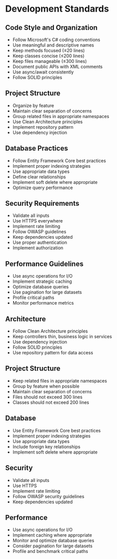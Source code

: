 # Development Standards

## Code Style and Organization
- Follow Microsoft's C# coding conventions
- Use meaningful and descriptive names
- Keep methods focused (≤20 lines)
- Keep classes concise (≤200 lines)
- Keep files manageable (≤300 lines)
- Document public APIs with XML comments
- Use async/await consistently
- Follow SOLID principles

## Project Structure
- Organize by feature
- Maintain clear separation of concerns
- Group related files in appropriate namespaces
- Use Clean Architecture principles
- Implement repository pattern
- Use dependency injection

## Database Practices
- Follow Entity Framework Core best practices
- Implement proper indexing strategies
- Use appropriate data types
- Define clear relationships
- Implement soft delete where appropriate
- Optimize query performance

## Security Requirements
- Validate all inputs
- Use HTTPS everywhere
- Implement rate limiting
- Follow OWASP guidelines
- Keep dependencies updated
- Use proper authentication
- Implement authorization

## Performance Guidelines
- Use async operations for I/O
- Implement strategic caching
- Optimize database queries
- Use pagination for large datasets
- Profile critical paths
- Monitor performance metrics

## Architecture
- Follow Clean Architecture principles
- Keep controllers thin, business logic in services
- Use dependency injection
- Follow SOLID principles
- Use repository pattern for data access

## Project Structure
- Keep related files in appropriate namespaces
- Group by feature when possible
- Maintain clear separation of concerns
- Files should not exceed 300 lines
- Classes should not exceed 200 lines

## Database
- Use Entity Framework Core best practices
- Implement proper indexing strategies
- Use appropriate data types
- Include foreign key relationships
- Implement soft delete where appropriate

## Security
- Validate all inputs
- Use HTTPS
- Implement rate limiting
- Follow OWASP security guidelines
- Keep dependencies updated

## Performance
- Use async operations for I/O
- Implement caching where appropriate
- Monitor and optimize database queries
- Consider pagination for large datasets
- Profile and benchmark critical paths
